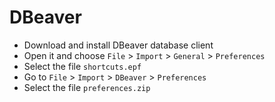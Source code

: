 # DBeaver 

- Download and install DBeaver database client
- Open it and choose `File` > `Import` > `General` > `Preferences`
- Select the file `shortcuts.epf`
- Go to `File` > `Import` > `DBeaver` > `Preferences`
- Select the file `preferences.zip`